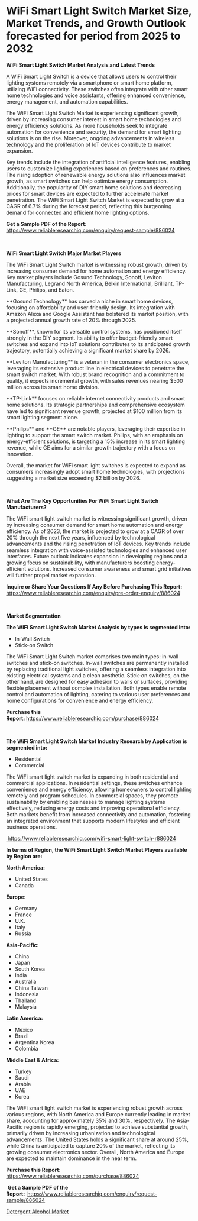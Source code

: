 <p><h1>WiFi Smart Light Switch Market Size, Market Trends, and Growth Outlook forecasted for period from 2025 to 2032</h1></p><p><strong>WiFi Smart Light Switch Market Analysis and Latest Trends</strong></p>
<p><p>A WiFi Smart Light Switch is a device that allows users to control their lighting systems remotely via a smartphone or smart home platform, utilizing WiFi connectivity. These switches often integrate with other smart home technologies and voice assistants, offering enhanced convenience, energy management, and automation capabilities.</p><p>The WiFi Smart Light Switch Market is experiencing significant growth, driven by increasing consumer interest in smart home technologies and energy efficiency solutions. As more households seek to integrate automation for convenience and security, the demand for smart lighting solutions is on the rise. Moreover, ongoing advancements in wireless technology and the proliferation of IoT devices contribute to market expansion.</p><p>Key trends include the integration of artificial intelligence features, enabling users to customize lighting experiences based on preferences and routines. The rising adoption of renewable energy solutions also influences market growth, as smart switches can help optimize energy consumption. Additionally, the popularity of DIY smart home solutions and decreasing prices for smart devices are expected to further accelerate market penetration. The WiFi Smart Light Switch Market is expected to grow at a CAGR of 6.7% during the forecast period, reflecting this burgeoning demand for connected and efficient home lighting options.</p></p>
<p><strong>Get a Sample PDF of the Report:&nbsp;</strong> <a href="https://www.reliableresearchiq.com/enquiry/request-sample/886024?utm_campaign=3299&utm_medium=2&utm_source=Github&utm_content=ia&utm_term=04042025&utm_id=wifi-smart-light-switch">https://www.reliableresearchiq.com/enquiry/request-sample/886024</a></p>
<p>&nbsp;</p>
<p><strong>WiFi Smart Light Switch Major Market Players</strong></p>
<p><p>The WiFi Smart Light Switch market is witnessing robust growth, driven by increasing consumer demand for home automation and energy efficiency. Key market players include Gosund Technology, Sonoff, Leviton Manufacturing, Legrand North America, Belkin International, Brilliant, TP-Link, GE, Philips, and Eaton.</p><p>**Gosund Technology** has carved a niche in smart home devices, focusing on affordability and user-friendly design. Its integration with Amazon Alexa and Google Assistant has bolstered its market position, with a projected annual growth rate of 20% through 2025.</p><p>**Sonoff**, known for its versatile control systems, has positioned itself strongly in the DIY segment. Its ability to offer budget-friendly smart switches and expand into IoT solutions contributes to its anticipated growth trajectory, potentially achieving a significant market share by 2026.</p><p>**Leviton Manufacturing** is a veteran in the consumer electronics space, leveraging its extensive product line in electrical devices to penetrate the smart switch market. With robust brand recognition and a commitment to quality, it expects incremental growth, with sales revenues nearing $500 million across its smart home division.</p><p>**TP-Link** focuses on reliable internet connectivity products and smart home solutions. Its strategic partnerships and comprehensive ecosystem have led to significant revenue growth, projected at $100 million from its smart lighting segment alone.</p><p>**Philips** and **GE** are notable players, leveraging their expertise in lighting to support the smart switch market. Philips, with an emphasis on energy-efficient solutions, is targeting a 15% increase in its smart lighting revenue, while GE aims for a similar growth trajectory with a focus on innovation.</p><p>Overall, the market for WiFi smart light switches is expected to expand as consumers increasingly adopt smart home technologies, with projections suggesting a market size exceeding $2 billion by 2026.</p></p>
<p>&nbsp;</p>
<p><strong>What Are The Key Opportunities For WiFi Smart Light Switch Manufacturers?</strong></p>
<p><p>The WiFi smart light switch market is witnessing significant growth, driven by increasing consumer demand for smart home automation and energy efficiency. As of 2023, the market is projected to grow at a CAGR of over 20% through the next five years, influenced by technological advancements and the rising penetration of IoT devices. Key trends include seamless integration with voice-assisted technologies and enhanced user interfaces. Future outlook indicates expansion in developing regions and a growing focus on sustainability, with manufacturers boosting energy-efficient solutions. Increased consumer awareness and smart grid initiatives will further propel market expansion.</p></p>
<p><strong>Inquire or Share Your Questions If Any Before Purchasing This Report:</strong> <a href="https://www.reliableresearchiq.com/enquiry/pre-order-enquiry/886024?utm_campaign=3299&utm_medium=2&utm_source=Github&utm_content=ia&utm_term=04042025&utm_id=wifi-smart-light-switch">https://www.reliableresearchiq.com/enquiry/pre-order-enquiry/886024</a></p>
<p>&nbsp;</p>
<p><strong>Market Segmentation</strong></p>
<p><strong>The WiFi Smart Light Switch Market Analysis by types is segmented into:</strong></p>
<p><ul><li>In-Wall Switch</li><li>Stick-on Switch</li></ul></p>
<p><p>The WiFi Smart Light Switch market comprises two main types: in-wall switches and stick-on switches. In-wall switches are permanently installed by replacing traditional light switches, offering a seamless integration into existing electrical systems and a clean aesthetic. Stick-on switches, on the other hand, are designed for easy adhesion to walls or surfaces, providing flexible placement without complex installation. Both types enable remote control and automation of lighting, catering to various user preferences and home configurations for convenience and energy efficiency.</p></p>
<p><strong>Purchase this Report:&nbsp;</strong><a href="https://www.reliableresearchiq.com/purchase/886024?utm_campaign=3299&utm_medium=2&utm_source=Github&utm_content=ia&utm_term=04042025&utm_id=wifi-smart-light-switch">https://www.reliableresearchiq.com/purchase/886024</a></p>
<p>&nbsp;</p>
<p><strong>The WiFi Smart Light Switch Market Industry Research by Application is segmented into:</strong></p>
<p><ul><li>Residential</li><li>Commercial</li></ul></p>
<p><p>The WiFi smart light switch market is expanding in both residential and commercial applications. In residential settings, these switches enhance convenience and energy efficiency, allowing homeowners to control lighting remotely and program schedules. In commercial spaces, they promote sustainability by enabling businesses to manage lighting systems effectively, reducing energy costs and improving operational efficiency. Both markets benefit from increased connectivity and automation, fostering an integrated environment that supports modern lifestyles and efficient business operations.</p></p>
<p><a href="https://www.reliableresearchiq.com/wifi-smart-light-switch-r886024?utm_campaign=3299&utm_medium=2&utm_source=Github&utm_content=ia&utm_term=04042025&utm_id=wifi-smart-light-switch">&nbsp;https://www.reliableresearchiq.com/wifi-smart-light-switch-r886024</a></p>
<p><strong>In terms of Region, the WiFi Smart Light Switch Market Players available by Region are:</strong></p>
<p>
    <p> <strong> North America: </strong>
        <ul>
            <li>United States</li>
            <li>Canada</li>
        </ul>
        </p> 
    <p> <strong> Europe: </strong>
        <ul>
            <li>Germany</li>
            <li>France</li>
            <li>U.K.</li>
            <li>Italy</li>
            <li>Russia</li>
        </ul>
        </p> 
    <p> <strong> Asia-Pacific: </strong>
        <ul>
            <li>China</li>
            <li>Japan</li>
            <li>South Korea</li>
            <li>India</li>
            <li>Australia</li>
            <li>China Taiwan</li>
            <li>Indonesia</li>
            <li>Thailand</li>
            <li>Malaysia</li>
        </ul>
        </p> 
    <p> <strong> Latin America: </strong>
        <ul>
            <li>Mexico</li>
            <li>Brazil</li>
            <li>Argentina Korea</li>
            <li>Colombia</li>
        </ul>
        </p> 
    <p> <strong> Middle East & Africa: </strong>
        <ul>
            <li>Turkey</li>
            <li>Saudi</li>
            <li>Arabia</li>
            <li>UAE</li>
            <li>Korea</li>
        </ul>
    </p>
    </p>
<p><p>The WiFi smart light switch market is experiencing robust growth across various regions, with North America and Europe currently leading in market share, accounting for approximately 35% and 30%, respectively. The Asia-Pacific region is rapidly emerging, projected to achieve substantial growth, primarily driven by increasing urbanization and technological advancements. The United States holds a significant share at around 25%, while China is anticipated to capture 20% of the market, reflecting its growing consumer electronics sector. Overall, North America and Europe are expected to maintain dominance in the near term.</p></p>
<p><strong>Purchase this Report: </strong><a href="https://www.reliableresearchiq.com/purchase/886024?utm_campaign=3299&utm_medium=2&utm_source=Github&utm_content=ia&utm_term=04042025&utm_id=wifi-smart-light-switch">https://www.reliableresearchiq.com/purchase/886024</a></p>
<p>&nbsp;<strong>Get a Sample PDF of the Report:&nbsp;&nbsp;</strong><a href="https://www.reliableresearchiq.com/enquiry/request-sample/886024?utm_campaign=3299&utm_medium=2&utm_source=Github&utm_content=ia&utm_term=04042025&utm_id=wifi-smart-light-switch">https://www.reliableresearchiq.com/enquiry/request-sample/886024</a></p>
<p><strong></strong></p>
<p><p><a href="https://github.com/sirayedantte/Market-Research-Report-List-1/blob/main/detergent-alcohol-market.md?utm_campaign=3299&utm_medium=2&utm_source=Github&utm_content=ia&utm_term=04042025&utm_id=wifi-smart-light-switch">Detergent Alcohol Market</a></p></p>